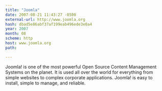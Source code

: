 ```yaml
---
title: "Joomla"
date: 2007-08-21 11:43:27 -0500
external-url: http://www.joomla.org
hash: dbad5e86abf37af199eab496ede3e0a4
year: 2007
month: 08
scheme: http
host: www.joomla.org
path: 

---
```


Joomla! is one of the most powerful Open Source Content Management Systems on the planet. It is used all over the world for everything from simple websites to complex corporate applications. Joomla! is easy to install, simple to manage, and reliable.
